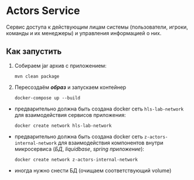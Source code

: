 # Actors Service
Сервис доступа к действующим лицам системы (пользователи, игроки, команды и их менеджеры) и управления информацией о них.

## Как запустить
1. Собираем jar архив с приложением:

   ``mvn clean package``

2. Пересоздаём ***образ*** и запускаем контейнер

   ``docker-compose up --build``

* предварительно должна быть создана docker сеть `hls-lab-network`
  для взаимодействия сервисов приложения:

  ``docker create network hls-lab-network``


* предварительно должна быть создана docker сеть `z-actors-internal-network`
  для взаимодействия компонентов внутри микросервиса (*БД*, *liquidbase*, *spring приложение*):

  ``docker create network z-actors-internal-network``

* иногда нужно снести БД (очищаем соответствующий volume) 